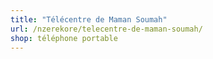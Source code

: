 ```yaml
---
title: "Télécentre de Maman Soumah"
url: /nzerekore/telecentre-de-maman-soumah/
shop: téléphone portable
---
```

